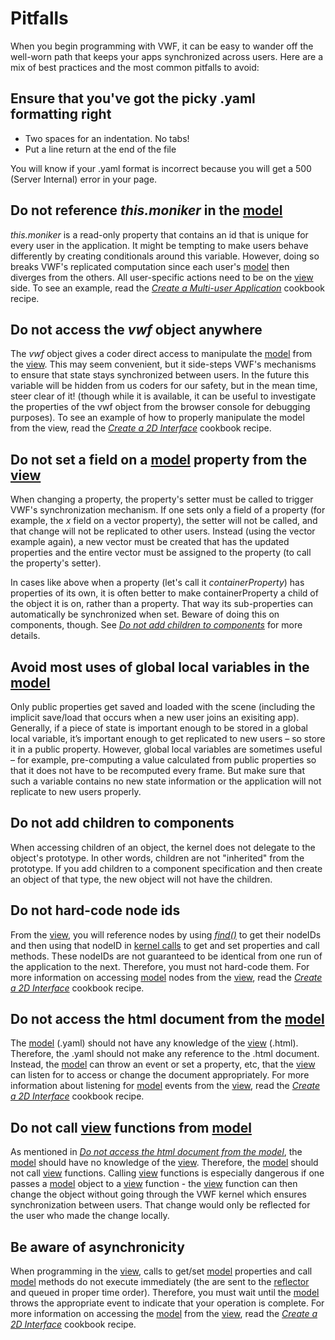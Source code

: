 # Pitfalls

When you begin programming with VWF, it can be easy to wander off the well-worn path that keeps your apps synchronized across users.  Here are a mix of best practices and the most common pitfalls to avoid:

## Ensure that you've got the picky .yaml formatting right

- Two spaces for an indentation.  No tabs!
- Put a line return at the end of the file

You will know if your .yaml format is incorrect because you will get a 500 (Server Internal) error in your page.

## Do not reference *this.moniker* in the [model](architecture.html)

*this.moniker* is a read-only property that contains an id that is unique for every user in the application.  It might be tempting to make users behave differently by creating conditionals around this variable.  However, doing so breaks VWF's replicated computation since each user's [model](architecture.html) then diverges from the others.  All user-specific actions need to be on the [view](architecture.html) side.  To see an example, read the [*Create a Multi-user Application*](multiuser.html) cookbook recipe.

## Do not access the *vwf* object anywhere

The *vwf* object gives a coder direct access to manipulate the [model](architecture.html) from the [view](architecture.html).  This may seem convenient, but it side-steps VWF's mechanisms to ensure that state stays synchronized between users.  In the future this variable will be hidden from us coders for our safety, but in the mean time, steer clear of it!  (though while it is available, it can be useful to investigate the properties of the vwf object from the browser console for debugging purposes).  To see an example of how to properly manipulate the model from the view, read the [*Create a 2D Interface*](2d-interface.html) cookbook recipe. 

## Do not set a field on a [model](architecture.html) property from the [view](architecture.html)

When changing a property, the property's setter must be called to trigger VWF's synchronization mechanism.  If one sets only a field of a property (for example, the *x* field on a vector property), the setter will not be called, and that change will not be replicated to other users.  Instead (using the vector example again), a new vector must be created that has the updated properties and the entire vector must be assigned to the property (to call the property's setter).

In cases like above when a property (let's call it *containerProperty*) has properties of its own, it is often better to make containerProperty a child of the object it is on, rather than a property.  That way its sub-properties can automatically be synchronized when set.  Beware of doing this on components, though.  See [*Do not add children to components*](#childrenOfComponents) for more details.

## Avoid most uses of global local variables in the [model](architecture.html)

Only public properties get saved and loaded with the scene (including the implicit save/load that occurs when a new user joins an exisiting app).  Generally, if a piece of state is important enough to be stored in a global local variable, it’s important enough to get replicated to new users – so store it in a public property.  However, global local variables are sometimes useful – for example, pre-computing a value calculated from public properties so that it does not have to be recomputed every frame.  But make sure that such a variable contains no new state information or the application will not replicate to new users properly.

<a name="childrenOfComponents" />

## Do not add children to components

When accessing children of an object, the kernel does not delegate to the object's prototype.  In other words, children are not "inherited" from the prototype.  If you add children to a component specification and then create an object of that type, the new object will not have the children.

## Do not hard-code node ids

From the [view](architecture.html), you will reference nodes by using [*find()*](query.html) to get their nodeIDs and then using that nodeID in [kernel calls](jsdoc/symbols/vwf.api.kernel.html) to get and set properties and call methods.  These nodeIDs are not guaranteed to be identical from one run of the application to the next.  Therefore, you must not hard-code them. For more information on accessing [model](architecture.html) nodes from the [view](architecture.html), read the [*Create a 2D Interface*](2d-interface.html) cookbook recipe.

<a name="noAccessHtmlFromModel" />

## Do not access the html document from the [model](architecture.html)

The [model](architecture.html) (.yaml) should not have any knowledge of the [view](architecture.html) (.html).  Therefore, the .yaml should not make any reference to the .html document.  Instead, the [model](architecture.html) can throw an event or set a property, etc, that the [view](architecture.html) can listen for to access or change the document appropriately.  For more information about listening for [model](architecture.html) events from the [view](architecture.html), read the [*Create a 2D Interface*](2d-interface.html) cookbook recipe. 

## Do not call [view](architecture.html) functions from [model](architecture.html)

As mentioned in [*Do not access the html document from the model*](#noAccessHtmlFromModel), the [model](architecture.html) should have no knowledge of the [view](architecture.html).  Therefore, the [model](architecture.html) should not call [view](architecture.html) functions.  Calling [view](architecture.html) functions is especially dangerous if one passes a [model](architecture.html) object to a [view](architecture.html) function - the [view](architecture.html) function can then change the object without going through the VWF kernel which ensures synchronization between users.  That change would only be reflected for the user who made the change locally.

## Be aware of asynchronicity

When programming in the [view](architecture.html), calls to get/set [model](architecture.html) properties and call [model](architecture.html) methods do not execute immediately (the are sent to the [reflector](architecture.html) and queued in proper time order).  Therefore, you must wait until the [model](architecture.html) throws the appropriate event to indicate that your operation is complete.  For more information on accessing the [model](architecture.html) from the [view](architecture.html), read the [*Create a 2D Interface*](2d-interface.html) cookbook recipe.